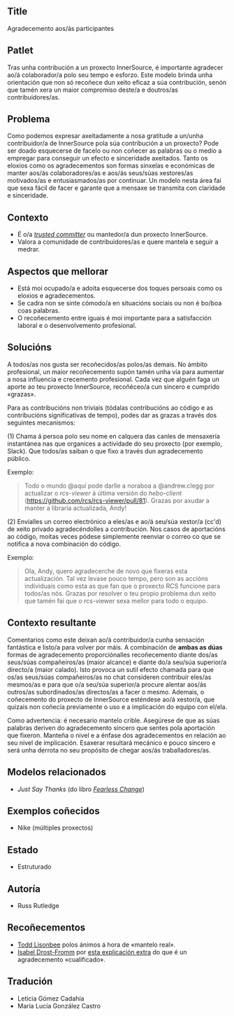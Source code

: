 ## Title

Agradecemento aos/ás participantes

## Patlet

Tras unha contribución a un proxecto InnerSource, é importante agradecer ao/á colaborador/a polo seu tempo e esforzo. Este modelo brinda unha orientación que non só recoñece dun xeito eficaz a súa contribución, senón que tamén xera un maior compromiso deste/a e doutros/as contribuidores/as.

## Problema

Como podemos expresar axeitadamente a nosa gratitude a un/unha contribuidor/a de InnerSource pola súa contribución a un proxecto? Pode ser doado esquecerse de facelo ou non coñecer as palabras ou o medio a empregar para conseguir un efecto e sinceridade axeitados. Tanto os eloxios como os agradecementos son formas sinxelas e económicas de manter aos/ás colaboradores/as e aos/ás seus/súas xestores/as motivados/as e entusiasmados/as por continuar. Un modelo nesta área fai que sexa fácil de facer e garante que a mensaxe se transmita con claridade e sinceridade.

## Contexto

* É o/a [*trusted committer*](./trusted-committer.md) ou mantedor/a dun proxecto InnerSource.
* Valora a comunidade de contribuidores/as e quere mantela e seguir a medrar.

## Aspectos que mellorar

* Está moi ocupado/a e adoita esquecerse dos toques persoais como os eloxios e agradecementos.
* Se cadra non se sinte cómodo/a en situacións sociais ou non é bo/boa coas palabras.
* O recoñecemento entre iguais é moi importante para a satisfacción laboral e o desenvolvemento profesional.

## Solucións

A todos/as nos gusta ser recoñecidos/as polos/as demais. No ámbito profesional, un maior recoñecemento supón tamén unha vía para aumentar a nosa influencia e crecemento profesional. Cada vez que alguén faga un aporte ao teu proxecto InnerSource, recoñéceo/a cun sincero e cumprido «grazas».

Para as contribucións non triviais (tódalas contribucións ao código e as contribucións significativas de tempo), podes dar as grazas a través dos seguintes mecanismos:

(1) Chama á persoa polo seu nome en calquera das canles de mensaxería instantánea nas que organices a actividade do seu proxecto (por exemplo, Slack). Que todos/as saiban o que fixo a través dun agradecemento público.

Exemplo:

> Todo o mundo @aquí pode darlle a noraboa a @andrew.clegg por actualizar o *rcs-viewer* á última versión do *hebo-client* (https://github.com/rcs/rcs-viewer/pull/81). Grazas por axudar a manter a libraría actualizada, Andy!

(2) Envíalles un correo electrónico a eles/as e ao/á seu/súa xestor/a (cc'd) de xeito privado agradecéndolles a contribución. Nos casos de aportacións ao código, moitas veces pódese simplemente reenviar o correo co que se notifica a nova combinación do código.

Exemplo:

> Ola, Andy, quero agradecerche de novo que fixeras esta actualización. Tal vez levase pouco tempo, pero son as accións individuais como esta as que fan que o proxecto RCS funcione para todos/as nós. Grazas por resolver o teu propio problema dun xeito que tamén fai que o rcs-viewer sexa mellor para todo o equipo.

## Contexto resultante

Comentarios como este deixan ao/á contribuidor/a cunha sensación fantástica e listo/a para volver por máis. A combinación de **ambas as dúas** formas de agradecemento proporciónalles recoñecemento diante dos/as seus/súas compañeiros/as (maior alcance) e diante do/a seu/súa superior/a directo/a (maior calado). Isto provoca un sutil efecto chamada para que os/as seus/súas compañeiros/as no chat consideren contribuír eles/as mesmos/as e para que o/a seu/súa superior/a procure alentar aos/ás outros/as subordinados/as directos/as a facer o mesmo. Ademais, o coñecemento do proxecto de InnerSource esténdese ao/á xestor/a, que quizais non coñecía previamente o uso e a implicación do equipo con el/ela.

Como advertencia: é necesario mantelo crible. Asegúrese de que as súas palabras deriven do agradecemento sincero que sentes pola aportación que fixeron. Manteña o nivel e a énfase dos agradecementos en relación ao seu nivel de implicación. Esaxerar resultará mecánico e pouco sincero e será unha derrota no seu propósito de chegar aos/ás traballadores/as.

## Modelos relacionados

* *Just Say Thanks* (do libro [*Fearless Change*](https://fearlesschangepatterns.com/))

## Exemplos coñecidos

* Nike (múltiples proxectos)

## Estado

* Estruturado

## Autoría

* Russ Rutledge

## Recoñecementos

* [Todd Lisonbee](https://github.com/tlisonbee) polos ánimos á hora de «mantelo real».
* [Isabel Drost-Fromm](https://github.com/MaineC) por [esta explicación extra](https://youtu.be/h3MPewsk5PU?t=357) do que é un agradecemento «cualificado».

## Tradución

- Leticia Gómez Cadahía
- María Lucía González Castro
